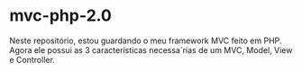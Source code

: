 # mvc-php-2.0
Neste repositório, estou guardando o meu framework MVC feito em PHP. Agora ele possui as 3 características necessa´rias de um MVC, Model, View e Controller. 
